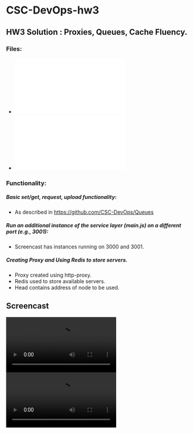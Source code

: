 # CSC-DevOps-hw3


## HW3 Solution : Proxies, Queues, Cache Fluency.
### Files:
* ![Alt text](/main.js)
* ![Alt text](/proxy.js)

### Functionality:

##### Basic set/get, request, upload functionality:
* As described in https://github.com/CSC-DevOps/Queues

##### Run an additional instance of the service layer (main.js) on a different port (e.g., 3001):
* Screencast has instances running on 3000 and 3001.

##### Creating Proxy and Using Redis to store servers.
* Proxy created using http-proxy. 
* Redis used to store available servers.
* Head contains address of node to be used.


## Screencast
![ScreenCast](/HW-3.mov)
![ScreenCast](/HW3-Recent.mov)